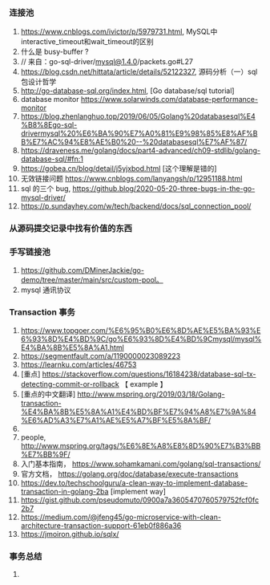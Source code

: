 ### 连接池

1. https://www.cnblogs.com/ivictor/p/5979731.html, MySQL中interactive_timeout和wait_timeout的区别
2. 什么是 busy-buffer ?
3. // 来自：go-sql-driver/mysql@1.4.0/packets.go#L27
4. https://blog.csdn.net/hittata/article/details/52122327, 源码分析（一）sql包设计哲学
5. http://go-database-sql.org/index.html, [Go database/sql tutorial]
6. database monitor https://www.solarwinds.com/database-performance-monitor
7. https://blog.zhenlanghuo.top/2019/06/05/Golang%20databasesql%E4%B8%8Ego-sql-drivermysql%20%E6%BA%90%E7%A0%81%E9%98%85%E8%AF%BB%E7%AC%94%E8%AE%B0%20--%20databasesql%E7%AF%87/
8. https://draveness.me/golang/docs/part4-advanced/ch09-stdlib/golang-database-sql/#fn:1
9. https://gobea.cn/blog/detail/j5yjxbod.html [这个理解是错的]
10. 无效链接问题 https://www.cnblogs.com/lanyangsh/p/12951188.html
11. sql 的三个 bug, https://github.blog/2020-05-20-three-bugs-in-the-go-mysql-driver/
12. https://p.sundayhey.com/w/tech/backend/docs/sql_connection_pool/

### 从源码提交记录中找有价值的东西

### 手写链接池
1. https://github.com/DMinerJackie/go-demo/tree/master/main/src/custom-pool。
2. mysql 通讯协议

### Transaction 事务
1. https://www.topgoer.com/%E6%95%B0%E6%8D%AE%E5%BA%93%E6%93%8D%E4%BD%9C/go%E6%93%8D%E4%BD%9Cmysql/mysql%E4%BA%8B%E5%8A%A1.html
2. https://segmentfault.com/a/1190000023089223
3. https://learnku.com/articles/46753
4. [重点] https://stackoverflow.com/questions/16184238/database-sql-tx-detecting-commit-or-rollback 【 example 】 
5. [重点的中文翻译] http://www.mspring.org/2019/03/18/Golang-transaction-%E4%BA%8B%E5%8A%A1%E4%BD%BF%E7%94%A8%E7%9A%84%E6%AD%A3%E7%A1%AE%E5%A7%BF%E5%8A%BF/ 
6. 
7. people, http://www.mspring.org/tags/%E6%8E%A8%E8%8D%90%E7%B3%BB%E7%BB%9F/ 
8. 入门基本指南， https://www.sohamkamani.com/golang/sql-transactions/ 
9. 官方文档， https://golang.org/doc/database/execute-transactions
10. https://dev.to/techschoolguru/a-clean-way-to-implement-database-transaction-in-golang-2ba [implement way]
11. https://gist.github.com/pseudomuto/0900a7a3605470760579752fcf0fc2b7
12. https://medium.com/@jfeng45/go-microservice-with-clean-architecture-transaction-support-61eb0f886a36
13. https://jmoiron.github.io/sqlx/

### 事务总结
1. 


